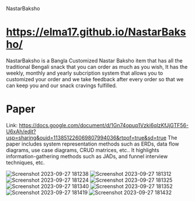 NastarBaksho
# https://elma17.github.io/NastarBaksho/
NastarBaksho is a Bangla Customized Nastar Baksho item that has all the traditional Bengali snack that you can order as much as you wish, It has the weekly, monthly and yearly subcription system that allows you to customized your order and we take feedback after every order so that we can keep you and our snack cravings fulfilled. 

# Paper 
Link: https://docs.google.com/document/d/1Gn74opup1Vzki6qlzKfJjGTF56-U6xAh/edit?usp=sharing&ouid=113851226069807994036&rtpof=true&sd=true
The paper includes system representation methods such as ERDs, data flow diagrams, use case diagrams, CRUD matrices, etc.. It highlights information-gathering methods such as JADs, and funnel interview techniques, etc.

![Screenshot 2023-09-27 181238](https://github.com/Elma17/NastarBaksho/assets/114817868/36248972-2756-40e3-bded-5304af8ae9c0)
![Screenshot 2023-09-27 181312](https://github.com/Elma17/NastarBaksho/assets/114817868/bd2b6320-235e-407d-94f0-b3f083760e15)
![Screenshot 2023-09-27 181224](https://github.com/Elma17/NastarBaksho/assets/114817868/acaf84a1-bead-4043-b949-b3af879ecd09)
![Screenshot 2023-09-27 181325](https://github.com/Elma17/NastarBaksho/assets/114817868/252d9668-e79d-44da-8c97-07ba25d7f78b)
![Screenshot 2023-09-27 181340](https://github.com/Elma17/NastarBaksho/assets/114817868/9bb63bff-29ca-4f27-8f08-c969f3e5b898)
![Screenshot 2023-09-27 181352](https://github.com/Elma17/NastarBaksho/assets/114817868/35bfca53-59cf-441c-a867-95d005d794e7)
![Screenshot 2023-09-27 181419](https://github.com/Elma17/NastarBaksho/assets/114817868/866a9d8b-2d26-4819-8e7d-5239bd17319b)
![Screenshot 2023-09-27 181432](https://github.com/Elma17/NastarBaksho/assets/114817868/ea109d77-ea1d-4c14-9ba0-c8f52aa3678a)
